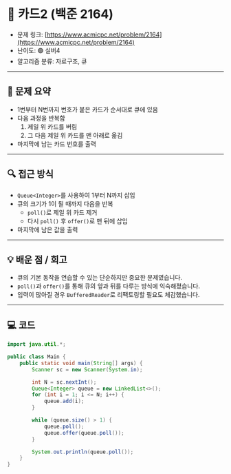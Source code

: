 # 📅 카드2 (백준 2164)

- 문제 링크: [https://www.acmicpc.net/problem/2164](https://www.acmicpc.net/problem/2164)
- 난이도: 🟢 실버4
- 알고리즘 분류: 자료구조, 큐

---

## 📌 문제 요약

- 1번부터 N번까지 번호가 붙은 카드가 순서대로 큐에 있음
- 다음 과정을 반복함
    1. 제일 위 카드를 버림
    2. 그 다음 제일 위 카드를 맨 아래로 옮김
- 마지막에 남는 카드 번호를 출력

---

## 🔍 접근 방식

- `Queue<Integer>`를 사용하여 1부터 N까지 삽입
- 큐의 크기가 1이 될 때까지 다음을 반복
    - `poll()`로 제일 위 카드 제거
    - 다시 `poll()` 후 `offer()`로 맨 뒤에 삽입
- 마지막에 남은 값을 출력

---

## 💡 배운 점 / 회고

- 큐의 기본 동작을 연습할 수 있는 단순하지만 중요한 문제였습니다.
- `poll()`과 `offer()`를 통해 큐의 앞과 뒤를 다루는 방식에 익숙해졌습니다.
- 입력이 많아질 경우 `BufferedReader`로 리팩토링할 필요도 체감했습니다.

---

## 💻 코드

```java
import java.util.*;

public class Main {
    public static void main(String[] args) {
        Scanner sc = new Scanner(System.in);

        int N = sc.nextInt();
        Queue<Integer> queue = new LinkedList<>();
        for (int i = 1; i <= N; i++) {
            queue.add(i);
        }

        while (queue.size() > 1) {
            queue.poll();                
            queue.offer(queue.poll());   
        }

        System.out.println(queue.poll());  
    }
}